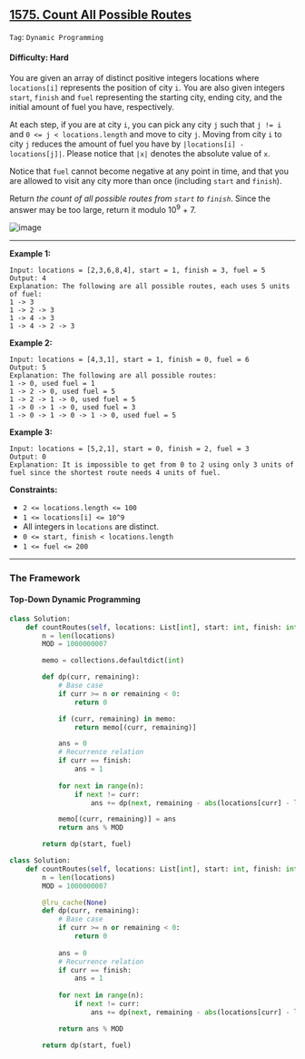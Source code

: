 ## [1575. Count All Possible Routes](https://leetcode.com/problems/count-all-possible-routes/)

```Tag```: ```Dynamic Programming```

#### Difficulty: Hard

You are given an array of distinct positive integers locations where ```locations[i]``` represents the position of city ```i```. You are also given integers ```start```, ```finish``` and ```fuel``` representing the starting city, ending city, and the initial amount of fuel you have, respectively.

At each step, if you are at city ```i```, you can pick any city ```j``` such that ```j != i``` and ```0 <= j < locations.length``` and move to city ```j```. Moving from city ```i``` to city ```j``` reduces the amount of fuel you have by ```|locations[i] - locations[j]|```. Please notice that ```|x|``` denotes the absolute value of ```x```.

Notice that ```fuel``` cannot become negative at any point in time, and that you are allowed to visit any city more than once (including ```start``` and ```finish```).

Return _the count of all possible routes from ```start``` to ```finish```_. Since the answer may be too large, return it modulo 10<sup>9</sup> + 7.

![image](https://github.com/quananhle/Python/assets/35042430/2293ac2c-39c1-4e24-9f26-a6891259e01f)

---

__Example 1:__
```
Input: locations = [2,3,6,8,4], start = 1, finish = 3, fuel = 5
Output: 4
Explanation: The following are all possible routes, each uses 5 units of fuel:
1 -> 3
1 -> 2 -> 3
1 -> 4 -> 3
1 -> 4 -> 2 -> 3
```

__Example 2:__
```
Input: locations = [4,3,1], start = 1, finish = 0, fuel = 6
Output: 5
Explanation: The following are all possible routes:
1 -> 0, used fuel = 1
1 -> 2 -> 0, used fuel = 5
1 -> 2 -> 1 -> 0, used fuel = 5
1 -> 0 -> 1 -> 0, used fuel = 3
1 -> 0 -> 1 -> 0 -> 1 -> 0, used fuel = 5
```

__Example 3:__
```
Input: locations = [5,2,1], start = 0, finish = 2, fuel = 3
Output: 0
Explanation: It is impossible to get from 0 to 2 using only 3 units of fuel since the shortest route needs 4 units of fuel.
```

__Constraints:__

- ```2 <= locations.length <= 100```
- ```1 <= locations[i] <= 10^9```
- All integers in ```locations``` are distinct.
- ```0 <= start, finish < locations.length```
- ```1 <= fuel <= 200```

---

### The Framework

#### Top-Down Dynamic Programming

```Python
class Solution:
    def countRoutes(self, locations: List[int], start: int, finish: int, fuel: int) -> int:
        n = len(locations)
        MOD = 1000000007

        memo = collections.defaultdict(int)

        def dp(curr, remaining):
            # Base case
            if curr >= n or remaining < 0:
                return 0

            if (curr, remaining) in memo:
                return memo[(curr, remaining)]

            ans = 0
            # Recurrence relation
            if curr == finish:
                ans = 1
            
            for next in range(n):
                if next != curr:
                    ans += dp(next, remaining - abs(locations[curr] - locations[next])) % MOD

            memo[(curr, remaining)] = ans
            return ans % MOD

        return dp(start, fuel)
```

```Python
class Solution:
    def countRoutes(self, locations: List[int], start: int, finish: int, fuel: int) -> int:
        n = len(locations)
        MOD = 1000000007

        @lru_cache(None)
        def dp(curr, remaining):
            # Base case
            if curr >= n or remaining < 0:
                return 0
            
            ans = 0
            # Recurrence relation
            if curr == finish:
                ans = 1
            
            for next in range(n):
                if next != curr:
                    ans += dp(next, remaining - abs(locations[curr] - locations[next])) % MOD

            return ans % MOD

        return dp(start, fuel)
```
